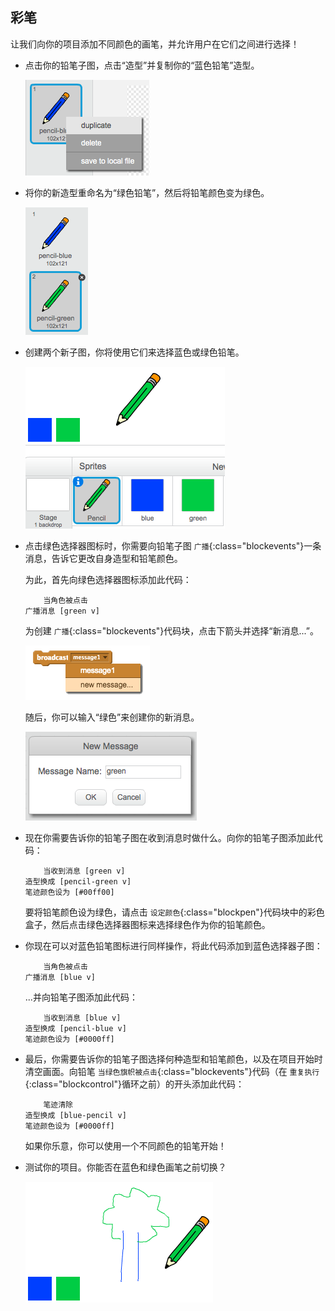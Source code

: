 ## 彩笔

让我们向你的项目添加不同颜色的画笔，并允许用户在它们之间进行选择！



+ 点击你的铅笔子图，点击“造型”并复制你的“蓝色铅笔”造型。

	![screenshot](images/paint-blue-duplicate.png)

+ 将你的新造型重命名为“绿色铅笔”，然后将铅笔颜色变为绿色。

	![screenshot](images/paint-pencil-green.png)

+ 创建两个新子图，你将使用它们来选择蓝色或绿色铅笔。

	![screenshot](images/paint-selectors.png)

+ 点击绿色选择器图标时，你需要向铅笔子图 `广播`{:class="blockevents"}一条消息，告诉它更改自身造型和铅笔颜色。

	为此，首先向绿色选择器图标添加此代码：

	```blocks
		当角色被点击
    广播消息 [green v]
	```

	为创建 `广播`{:class="blockevents"}代码块，点击下箭头并选择“新消息...”。

	![screenshot](images/paint-broadcast.png)

	随后，你可以输入“绿色”来创建你的新消息。

	![screenshot](images/paint-green-message.png)

+ 现在你需要告诉你的铅笔子图在收到消息时做什么。向你的铅笔子图添加此代码：

	```blocks
		当收到消息 [green v]
    造型换成 [pencil-green v]
    笔迹颜色设为 [#00ff00]
	```

	要将铅笔颜色设为绿色，请点击 `设定颜色`{:class="blockpen"}代码块中的彩色盒子，然后点击绿色选择器图标来选择绿色作为你的铅笔颜色。

+ 你现在可以对蓝色铅笔图标进行同样操作，将此代码添加到蓝色选择器子图：

	```blocks
		当角色被点击
    广播消息 [blue v]
	```

	...并向铅笔子图添加此代码：

	```blocks
		当收到消息 [blue v]
    造型换成 [pencil-blue v]
    笔迹颜色设为 [#0000ff]
	```

+ 最后，你需要告诉你的铅笔子图选择何种造型和铅笔颜色，以及在项目开始时清空画面。向铅笔 `当绿色旗帜被点击`{:class="blockevents"}代码（在 `重复执行`{:class="blockcontrol"}循环之前）的开头添加此代码：

	```blocks
		笔迹清除
    造型换成 [blue-pencil v]
    笔迹颜色设为 [#0000ff]
	```

	如果你乐意，你可以使用一个不同颜色的铅笔开始！

+ 测试你的项目。你能否在蓝色和绿色画笔之前切换？

	![screenshot](images/paint-pens-test.png)



